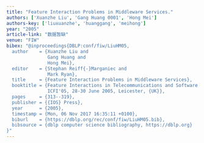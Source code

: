 ```yaml
---
title: "Feature Interaction Problems in Middleware Services."
authors: ['Xuanzhe Liu', 'Gang Huang 0001', 'Hong Mei']
authors-key: ['liuxuanzhe', 'huanggang', 'meihong']
year: "2005"
article-link: "数据暂缺"
venue: "FIW"
bibex: "@inproceedings{DBLP:conf/fiw/LiuHM05,
  author    = {Xuanzhe Liu and
               Gang Huang and
               Hong Mei},
  editor    = {Stephan Reiff{-}Marganiec and
               Mark Ryan},
  title     = {Feature Interaction Problems in Middleware Services},
  booktitle = {Feature Interactions in Telecommunications and Software Systems VIII,
               ICFI'05, 28-30 June 2005, Leicester, {UK}},
  pages     = {313--319},
  publisher = {{IOS} Press},
  year      = {2005},
  timestamp = {Mon, 06 Nov 2017 16:35:11 +0100},
  biburl    = {https://dblp.org/rec/conf/fiw/LiuHM05.bib},
  bibsource = {dblp computer science bibliography, https://dblp.org}
}"
---
```

